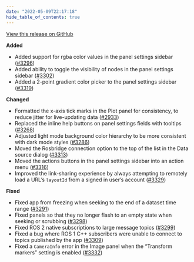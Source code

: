 ```yaml
---
date: "2022-05-09T22:17:18"
hide_table_of_contents: true
---
```

[View this release on GitHub](https://github.com/foxglove/studio/releases/tag/v1.10.1)

**Added**
- Added support for rgba color values in the panel settings sidebar ([#3296](https://github.com/foxglove/studio/pull/3296))
- Added ability to toggle the visibility of nodes in the panel settings sidebar ([#3302](https://github.com/foxglove/studio/pull/3302))
- Added a 2-point gradient color picker to the panel settings sidebar ([#3319](https://github.com/foxglove/studio/pull/3319))

**Changed**
- Formatted the x-axis tick marks in the Plot panel for consistency, to reduce jitter for live-updating data ([#2933](https://github.com/foxglove/studio/pull/2933))
- Replaced the inline help buttons on panel settings fields with tooltips ([#3268](https://github.com/foxglove/studio/pull/3268))
- Adjusted light mode background color hierarchy to be more consistent with dark mode styles ([#3286](https://github.com/foxglove/studio/pull/3286))
- Moved the Rosbridge connection option to the top of the list in the Data source dialog ([#3313](https://github.com/foxglove/studio/pull/3313))
- Moved the actions buttons in the panel settings sidebar into an action menu ([#3316](https://github.com/foxglove/studio/pull/3316))
- Improved the link-sharing experience by always attempting to remotely load a URL’s `layoutId` from a signed in user’s account ([#3329](https://github.com/foxglove/studio/pull/3329))

**Fixed**
- Fixed app from freezing when seeking to the end of a dataset time range ([#3291](https://github.com/foxglove/studio/pull/3291))
- Fixed panels so that they no longer flash to an empty state when seeking or scrubbing ([#3298](https://github.com/foxglove/studio/pull/3298))
- Fixed ROS 2 native subscriptions to large message topics ([#3299](https://github.com/foxglove/studio/pull/3299))
- Fixed a bug where ROS 1 C++ subscribers were unable to connect to topics published by the app ([#3309](https://github.com/foxglove/studio/pull/3309))
- Fixed a `CameraInfo` error in the Image panel when the “Transform markers” setting is enabled ([#3332](https://github.com/foxglove/studio/pull/3332))